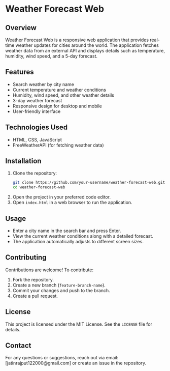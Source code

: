 # Weather Forecast Web

## Overview

Weather Forecast Web is a responsive web application that provides real-time weather updates for cities around the world. The application fetches weather data from an external API and displays details such as temperature, humidity, wind speed, and a 5-day forecast.

## Features

- Search weather by city name
- Current temperature and weather conditions
- Humidity, wind speed, and other weather details
- 3-day weather forecast
- Responsive design for desktop and mobile
- User-friendly interface

## Technologies Used

- HTML, CSS, JavaScript
- FreeWeatherAPI (for fetching weather data)

## Installation

1. Clone the repository:
   ```bash
   git clone https://github.com/your-username/weather-forecast-web.git
   cd weather-forecast-web
   ```
2. Open the project in your preferred code editor.
3. Open `index.html` in a web browser to run the application.

## Usage

- Enter a city name in the search bar and press Enter.
- View the current weather conditions along with a detailed forecast.
- The application automatically adjusts to different screen sizes.

## Contributing

Contributions are welcome! To contribute:

1. Fork the repository.
2. Create a new branch (`feature-branch-name`).
3. Commit your changes and push to the branch.
4. Create a pull request.

## License

This project is licensed under the MIT License. See the `LICENSE` file for details.

## Contact

For any questions or suggestions, reach out via email: [jatinrajput122000\@gmail.com] or create an issue in the repository.

